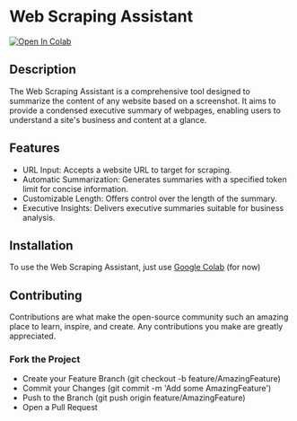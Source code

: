 # Web Scraping Assistant
[![Open In Colab](https://colab.research.google.com/assets/colab-badge.svg)](https://colab.research.google.com/github/crimeacs/vision_scraper/blob/main/Website_to_Embedding.ipynb)

## Description
The Web Scraping Assistant is a comprehensive tool designed to summarize the content of any website based on a screenshot. It aims to provide a condensed executive summary of webpages, enabling users to understand a site's business and content at a glance.

## Features
* URL Input: Accepts a website URL to target for scraping.
* Automatic Summarization: Generates summaries with a specified token limit for concise information.
* Customizable Length: Offers control over the length of the summary.
* Executive Insights: Delivers executive summaries suitable for business analysis.

## Installation
To use the Web Scraping Assistant, just use [Google Colab](https://colab.research.google.com/github/crimeacs/vision_scraper/blob/main/Website_to_Embedding.ipynb) (for now)

## Contributing
Contributions are what make the open-source community such an amazing place to learn, inspire, and create. Any contributions you make are greatly appreciated.

### Fork the Project
* Create your Feature Branch (git checkout -b feature/AmazingFeature)
* Commit your Changes (git commit -m 'Add some AmazingFeature')
* Push to the Branch (git push origin feature/AmazingFeature)
* Open a Pull Request
